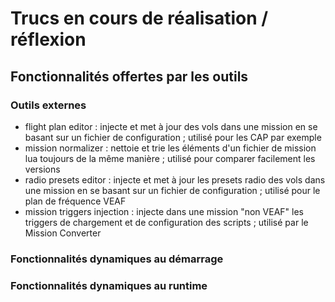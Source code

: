# Trucs en cours de réalisation / réflexion

## Fonctionnalités offertes par les outils

### Outils externes

- flight plan editor : injecte et met à jour des vols dans une mission en se basant sur un fichier de configuration ; utilisé pour les CAP par exemple
- mission normalizer : nettoie et trie les éléments d'un fichier de mission lua toujours de la même manière ; utilisé pour comparer facilement les versions
- radio presets editor : injecte et met à jour les presets radio des vols dans une mission en se basant sur un fichier de configuration ; utilisé pour le plan de fréquence VEAF
- mission triggers injection : injecte dans une mission "non VEAF" les triggers de chargement et de configuration des scripts ; utilisé par le Mission Converter

### Fonctionnalités dynamiques au démarrage 

### Fonctionnalités dynamiques au runtime